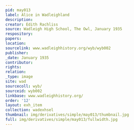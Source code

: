 ```yaml
---
pid: may013
label: Alice in Wadleighland
description:
creator: Edith Rachliss
source: Wadleigh High School, The Owl, January 1935
respository:
papers:
location:
sourcelink: www.wadleighhistory.org/wyb/wyb002
publisher:
_date: January 1935
contributor:
rights:
relation:
_type: image
site: wad
sourcecoll: wyb/
sourceid: wyb002
linkbase: www.wadleighhistory.org/
order: '12'
layout: exh_item
collection: wadexhsel
thumbnail: img/derivatives/simple/may013/thumbnail.jpg
full: img/derivatives/simple/may013/fullwidth.jpg
---
```

